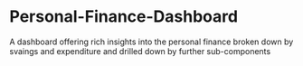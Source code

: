 # Personal-Finance-Dashboard
A dashboard offering rich insights into the personal finance broken down by svaings and expenditure and drilled down by further sub-components
